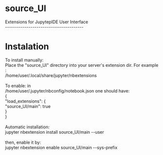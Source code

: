 # source_UI
Extensions for JupytepIDE User Interface<br>
----------------------------------------<br>
# Instalation
To install manually: <br>
Place the "source_UI" directory into your server's extension dir. For example <local user>:<br>
/home/user/.local/share/jupyter/nbextensions<br>
<br>
To enable: in <br>
/home/user/.jupyter/nbconfig/notebook.json one should have:<br>
{<br>
  "load_extensions": {<br>
    "source_UI/main": true<br>
  }<br>
}<br>
<br>
Automatic installation:<br>
jupyter nbextension install source_UI/main --user<br>
<br>
then, enable it by:<br>
jupyter nbextension enable source_UI/main --sys-prefix<br>



